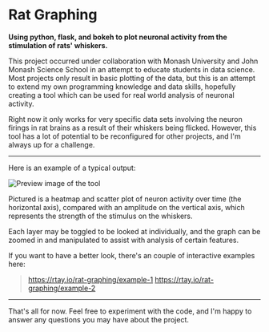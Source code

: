 # Rat Graphing

**Using python, flask, and bokeh to plot neuronal activity from the stimulation of rats' whiskers.**

This project occurred under collaboration with Monash University and John Monash Science School in an attempt to educate students in data science. 
Most projects only result in basic plotting of the data, but this is an attempt to extend my own programming knowledge and data skills, hopefully creating a tool which can be used for real world analysis of neuronal activity.


Right now it only works for very specific data sets involving the neuron firings in rat brains as a result of their whiskers being flicked. However, this tool has a lot of potential to be reconfigured for other projects, and I'm always up for a challenge.

---

Here is an example of a typical output:

![Preview image of the tool](https://github.com/darkrilin/rat-graphing/blob/master/static/preview.png)

Pictured is a heatmap and scatter plot of neuron activity over time (the horizontal axis), compared with an amplitude on the vertical axis, which represents the strength of the stimulus on the whiskers.

Each layer may be toggled to be looked at individually, and the graph can be zoomed in and manipulated to assist with analysis of certain features.

If you want to have a better look, there's an couple of interactive examples here:
> https://rtay.io/rat-graphing/example-1
> https://rtay.io/rat-graphing/example-2

---

That's all for now. Feel free to experiment with the code, and I'm happy to answer any questions you may have about the project.
